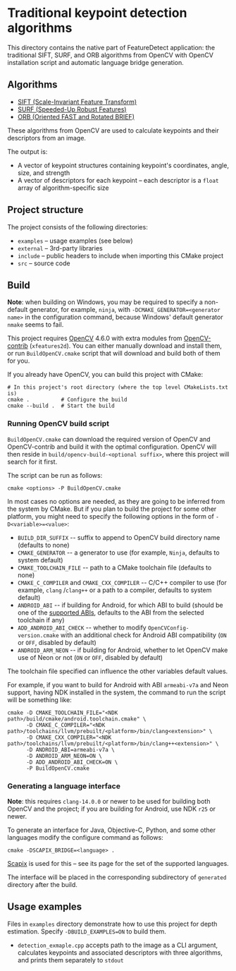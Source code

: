 # Traditional keypoint detection algorithms

This directory contains the native part of FeatureDetect application: the traditional SIFT, SURF, and ORB algorithms
from OpenCV with OpenCV installation script and automatic language bridge generation.

## Algorithms

- [SIFT  (Scale-Invariant Feature Transform)](https://docs.opencv.org/4.6.0/d7/d60/classcv_1_1SIFT.html)
- [SURF (Speeded-Up Robust Features)](https://docs.opencv.org/4.6.0/d5/df7/classcv_1_1xfeatures2d_1_1SURF.html)
- [ORB (Oriented FAST and Rotated BRIEF)](https://docs.opencv.org/4.6.0/db/d95/classcv_1_1ORB.html)

These algorithms from OpenCV are used to calculate keypoints and their descriptors from an image.

The output is:

- A vector of keypoint structures containing keypoint's coordinates, angle, size, and strength
- A vector of descriptors for each keypoint – each descriptor is a `float` array of algorithm-specific size

## Project structure

The project consists of the following directories:

- `examples` – usage examples (see below)
- `external` – 3rd-party libraries
- `include` – public headers to include when importing this CMake project
- `src` – source code

## Build

**Note**: when building on Windows, you may be required to specify a non-default generator, for
example, `ninja`, with `-DCMAKE_GENERATOR=<generator name>` in the configuration command, because
Windows' default generator `nmake` seems to fail.

This project requires [OpenCV](https://github.com/opencv/opencv) 4.6.0 with extra modules from
[OpenCV-contrib](https://github.com/opencv/opencv_contrib) (`xfeatures2d`). You can either manually download and install
them, or run `BuildOpenCV.cmake` script that will download and build both of them for you.

If you already have OpenCV, you can build this project with CMake:

```shell
# In this project's root directory (where the top level CMakeLists.txt is)
cmake .          # Configure the build
cmake --build .  # Start the build
```

### Running OpenCV build script

`BuildOpenCV.cmake` can download the required version of OpenCV and OpenCV-contrib and build it with the optimal
configuration. OpenCV will then reside in `build/opencv-build-<optional suffix>`, where this project
will search for it first.

The script can be run as follows:

```shell
cmake <options> -P BuildOpenCV.cmake
```

In most cases no options are needed, as they are going to be inferred from the system by CMake. But
if you plan to build the project for some other platform, you might need to specify the following
options in the form of `-D<variable>=<value>`:

- `BUILD_DIR_SUFFIX` -- suffix to append to OpenCV build directory name (defaults to none)
- `CMAKE_GENERATOR` -- a generator to use (for example, `Ninja`, defaults to system default)
- `CMAKE_TOOLCHAIN_FILE` -- path to a CMake toolchain file (defaults to none)
- `CMAKE_C_COMPILER` and `CMAKE_CXX_COMPILER` -- C/C++ compiler to use (for example, `clang`
  /`clang++` or a path to a compiler, defaults to system default)
- `ANDROID_ABI` -- if building for Android, for which ABI to build (should be one of
  the [supported ABIs](https://developer.android.com/ndk/guides/abis), defaults to the ABI from the
  selected toolchain if any)
- `ADD_ANDROID_ABI_CHECK` -- whether to modify `OpenCVConfig-version.cmake` with an additional check
  for Android ABI compatibility (`ON` or `OFF`, disabled by default)
- `ANDROID_ARM_NEON` -- if building for Android, whether to let OpenCV make use of Neon or not (`ON`
  or `OFF`, disabled by default)

The toolchain file specified can influence the other variables default values.

For example, if you want to build for Android with ABI `armeabi-v7a` and Neon support, having NDK
installed in the system, the command to run the script will be something like:

```shell
cmake -D CMAKE_TOOLCHAIN_FILE="<NDK path>/build/cmake/android.toolchain.cmake" \
      -D CMAKE_C_COMPILER="<NDK path>/toolchains/llvm/prebuilt/<platform>/bin/clang<extension>" \
      -D CMAKE_CXX_COMPILER="<NDK path>/toolchains/llvm/prebuilt/<platform>/bin/clang++<extension>" \
      -D ANDROID_ABI=armeabi-v7a \
      -D ANDROID_ARM_NEON=ON \
      -D ADD_ANDROID_ABI_CHECK=ON \
      -P BuildOpenCV.cmake
```

### Generating a language interface

**Note**: this requires `clang-14.0.0` or newer to be used for building both OpenCV and the project;
if you are building for Android, use NDK `r25` or newer.

To generate an interface for Java, Objective-C, Python, and some other languages modify the
configure command as follows:

```shell
cmake -DSCAPIX_BRIDGE=<language> .
```

[Scapix](https://github.com/scapix-com/scapix) is used for this – see its page for the set of the
supported languages.

The interface will be placed in the corresponding subdirectory of `generated` directory after the
build.

## Usage examples

Files in `examples` directory demonstrate how to use this project for depth estimation. Specify
`-DBUILD_EXAMPLES=ON` to build them.

- `detection_exmaple.cpp` accepts path to the image as a CLI argument, calculates keypoints and associated descriptors
  with three algorithms, and prints them separately to `stdout`
